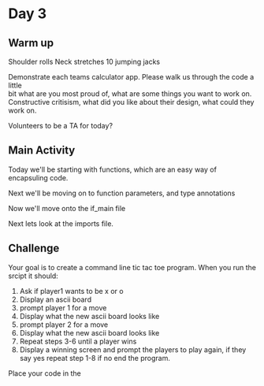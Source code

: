 # Day 3

## Warm up

Shoulder rolls
Neck stretches
10 jumping jacks

Demonstrate each teams calculator app. Please walk us through the code a little \
bit what are you most proud of, what are some things you want to work on. \
Constructive critisism, what did you like about their design, what could they \
work on.

Volunteers to be a TA for today?



## Main Activity

Today we'll be starting with functions, which are an easy way of encapsuling code.

Next we'll be moving on to function parameters, and type annotations

Now we'll move onto the if_main file

Next lets look at the imports file.

## Challenge

Your goal is to create a command line tic tac toe program. When you run the \
srcipt it should:

1. Ask if player1 wants to be x or o
2. Display an ascii board
3. prompt player 1 for a move
4. Display what the new ascii board looks like
5. prompt player 2 for a move
6. Display what the new ascii board looks like
7. Repeat steps 3-6 until a player wins 
8. Display a winning screen and prompt the players to play again, if they say yes repeat step 1-8 if no end the program.

Place your code in the 
